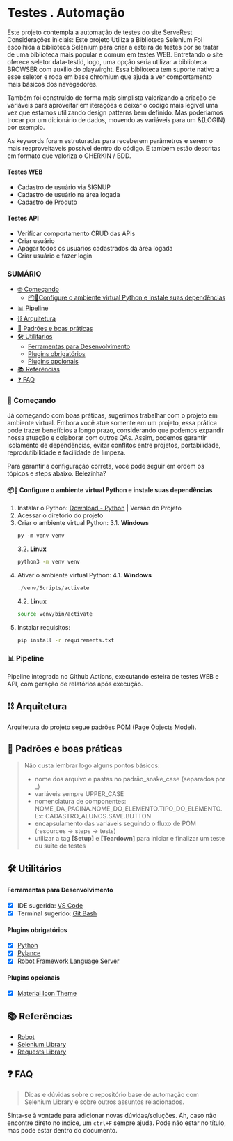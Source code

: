 # Testes . Automação 

Este projeto contempla a automação de testes do site ServeRest
Considerações iniciais:
Este projeto Utiliza a Biblioteca Selenium
Foi escolhida a biblioteca Selenium para criar a esteira de testes por se tratar de uma biblioteca mais popular e comum em testes WEB. Entretando o site oferece seletor data-testid, logo, uma opção seria utilizar a biblioteca BROWSER com auxilio do playwirght. Essa biblioteca tem suporte nativo a esse seletor e roda em base chromium que ajuda a ver comportamento mais básicos dos navegadores.

Também foi construído de forma mais simplista valorizando a criação de variáveis para aproveitar em iterações e deixar o código mais legível uma vez que estamos utilizando design patterns bem definido. Mas poderiamos trocar por um dicionário de dados, movendo as variáveis para um &{LOGIN} por exemplo.

As keywords foram estruturadas para receberem parâmetros e serem o mais reaproveitaveis possível dentro do código. E também estão descritas em formato que valoriza o GHERKIN / BDD.


####  Testes WEB
- Cadastro de usuário via SIGNUP
- Cadastro de usuário na área logada
- Cadastro de Produto

####  Testes API
- Verificar comportamento CRUD das APIs
- Criar usuário
- Apagar todos os usuários cadastrados da área logada
- Criar usuário e fazer login

### SUMÁRIO
- [🤓 Começando](#-começando)
  - [📦🐍Configure o ambiente virtual Python e instale suas dependências](#-configure-o-ambiente-virtual-python-e-instale-suas-depend%C3%AAncias)
- [📊 Pipeline](#-pipeline)
- [⛓️ Arquitetura](#%EF%B8%8F-arquitetura)
- [🧩 Padrões e boas práticas](#-padrões-e-boas-práticas)
- [🛠️ Utilitários](#%EF%B8%8F-utilitários)
  - [Ferramentas para Desenvolvimento](#ferramentas-para-desenvolvimento)
  - [Plugins obrigatórios](#plugins-obrigatórios)
  - [Plugins opcionais](#plugins-opcionais)
- [📚 Referências](#-referências)
- [❓ FAQ](#-faq)

### 🚀 Começando
Já começando com boas práticas, sugerimos trabalhar com o projeto em ambiente virtual. Embora você atue somente em um projeto, essa prática pode trazer benefícios a longo prazo, considerando que podemos expandir nossa atuação e colaborar com outros QAs. Assim, podemos garantir isolamento de dependências, evitar conflitos entre projetos, portabilidade, reprodutibilidade e facilidade de limpeza. 

Para garantir a configuração correta, você pode seguir em ordem os tópicos e steps abaixo. Belezinha?


#### 📦🐍 Configure o ambiente virtual Python e instale suas dependências

1. Instalar o Python: [Download - Python](https://www.python.org/downloads/) | Versão do Projeto
2. Acessar o diretório do projeto
3. Criar o ambiente virtual Python:
   3.1. **Windows**
      ```powershell
      py -m venv venv
      ```
   3.2. **Linux**
      ```bash
      python3 -m venv venv
      ```
4. Ativar o ambiente virtual Python:
   4.1. **Windows**
      ```powershell
      ./venv/Scripts/activate
      ```
   4.2. **Linux**
      ```bash
      source venv/bin/activate
      ```
5. Instalar requisitos:
      ```bash
      pip install -r requirements.txt
      ```


### 📊 Pipeline
Pipeline integrada no Github Actions, executando esteira de testes WEB e API, com geração de relatórios após execução.

## ⛓️ Arquitetura
Arquitetura do projeto segue padrões POM (Page Objects Model).

## 🧩 Padrões e boas práticas
>  Não custa lembrar logo alguns pontos básicos:
> - nome dos arquivo e pastas no padrão_snake_case (separados por \_)
> - variáveis sempre UPPER_CASE
> - nomenclatura de componentes: NOME_DA_PAGINA.NOME_DO_ELEMENTO.TIPO_DO_ELEMENTO. Ex: CADASTRO_ALUNOS.SAVE.BUTTON
> - encapsulamento das variáveis seguindo o fluxo de POM (resources -> steps -> tests)
> - utilizar a tag **[Setup]** e **[Teardown]** para iniciar e finalizar um teste ou suíte de testes

## 🛠️ Utilitários

#### Ferramentas para Desenvolvimento
- [x] IDE sugerida: [VS Code](https://code.visualstudio.com/download)
- [x] Terminal sugerido: [Git Bash](https://git-scm.com/downloads)

#### Plugins obrigatórios
- [x] [Python](https://marketplace.visualstudio.com/items?itemName=ms-python.python)
- [x] [Pylance](https://marketplace.visualstudio.com/items?itemName=ms-python.vscode-pylance)
- [x] [Robot Framework Language Server](https://marketplace.visualstudio.com/items?itemName=robocorp.robotframework-lsp)

#### Plugins opcionais
- [x] [Material Icon Theme](https://marketplace.visualstudio.com/items?itemName=PKief.material-icon-theme)

## 📚 Referências
- [Robot](https://robotframework.org/robotframework/latest/RobotFrameworkUserGuide.html)
- [Selenium Library](https://robotframework.org/SeleniumLibrary/SeleniumLibrary.html)
- [Requests Library](https://marketsquare.github.io/robotframework-requests/doc/RequestsLibrary.html)

## ❓ FAQ 
> Dicas e dúvidas sobre o repositório base de automação com Selenium Library e sobre outros assuntos relacionados.

Sinta-se à vontade para adicionar novas dúvidas/soluções. Ah, caso não encontre direto no índice, um `ctrl+F` sempre ajuda. Pode não estar no título, mas pode estar dentro do documento.
